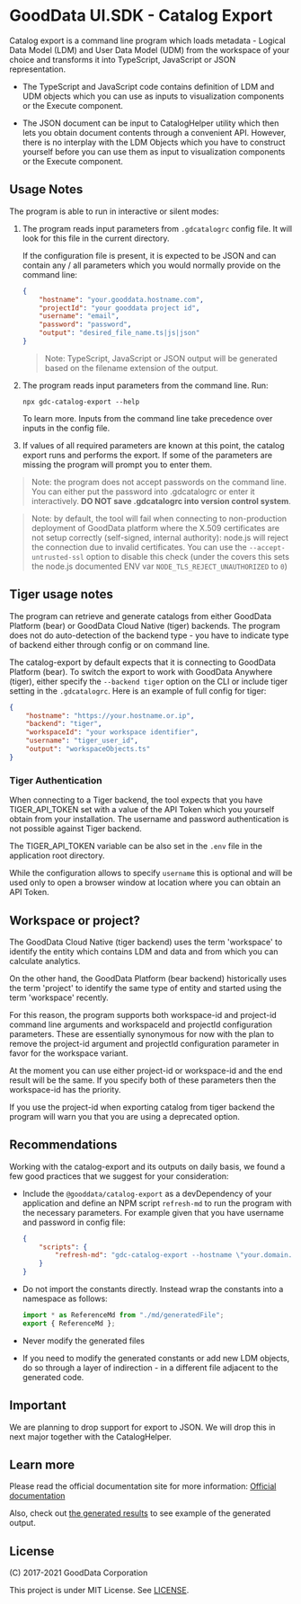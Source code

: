# GoodData UI.SDK - Catalog Export

Catalog export is a command line program which loads metadata - Logical Data Model (LDM) and User Data Model (UDM)
from the workspace of your choice and transforms it into TypeScript, JavaScript or JSON representation.

-   The TypeScript and JavaScript code contains definition of LDM and UDM objects which you can use as inputs to
    visualization components or the Execute component.

-   The JSON document can be input to CatalogHelper utility which then lets you obtain document contents through
    a convenient API. However, there is no interplay with the LDM Objects which you have to construct yourself before
    you can use them as input to visualization components or the Execute component.

## Usage Notes

The program is able to run in interactive or silent modes:

1.  The program reads input parameters from `.gdcatalogrc` config file. It will look for this file in the current directory.

    If the configuration file is present, it is expected to be JSON and can contain any / all parameters which you would normally provide on the command line:

    ```json
    {
        "hostname": "your.gooddata.hostname.com",
        "projectId": "your gooddata project id",
        "username": "email",
        "password": "password",
        "output": "desired_file_name.ts|js|json"
    }
    ```

    > Note: TypeScript, JavaScript or JSON output will be generated based on the filename extension of the output.

2.  The program reads input parameters from the command line. Run:

    `npx gdc-catalog-export --help`

    To learn more. Inputs from the command line take precedence over inputs in the config file.

3.  If values of all required parameters are known at this point, the catalog export runs and performs the export.
    If some of the parameters are missing the program will prompt you to enter them.

> Note: the program does not accept passwords on the command line.
> You can either put the password into .gdcatalogrc or enter it interactively.
> **DO NOT save .gdcatalogrc into version control system**.

> Note: by default, the tool will fail when connecting to non-production deployment of GoodData platform where
> the X.509 certificates are not setup correctly (self-signed, internal authority): node.js will reject the
> connection due to invalid certificates. You can use the `--accept-untrusted-ssl` option to disable this
> check (under the covers this sets the node.js documented ENV var `NODE_TLS_REJECT_UNAUTHORIZED` to `0`)

## Tiger usage notes

The program can retrieve and generate catalogs from either GoodData Platform (bear) or GoodData Cloud Native (tiger)
backends. The program does not do auto-detection of the backend type - you have to indicate type of backend
either through config or on command line.

The catalog-export by default expects that it is connecting to GoodData Platform (bear). To switch the
export to work with GoodData Anywhere (tiger), either specify the `--backend tiger` option on the CLI or include tiger
setting in the `.gdcatalogrc`. Here is an example of full config for tiger:

```json
{
    "hostname": "https://your.hostname.or.ip",
    "backend": "tiger",
    "workspaceId": "your workspace identifier",
    "username": "tiger_user_id",
    "output": "workspaceObjects.ts"
}
```

### Tiger Authentication

When connecting to a Tiger backend, the tool expects that you have TIGER_API_TOKEN set with a value of the API Token
which you yourself obtain from your installation. The username and password authentication is not possible against
Tiger backend.

The TIGER_API_TOKEN variable can be also set in the `.env` file in the application root directory.

While the configuration allows to specify `username` this is optional and will be used only to open a browser window
at location where you can obtain an API Token.

## Workspace or project?

The GoodData Cloud Native (tiger backend) uses the term 'workspace' to identify the entity which contains LDM and data and from
which you can calculate analytics.

On the other hand, the GoodData Platform (bear backend) historically uses the term 'project' to identify the same type of entity and
started using the term 'workspace' recently.

For this reason, the program supports both workspace-id and project-id command line arguments and workspaceId and projectId
configuration parameters. These are essentially synonymous for now with the plan to remove the project-id argument and
projectId configuration parameter in favor for the workspace variant.

At the moment you can use either project-id or workspace-id and the end result will be the same. If you specify both
of these parameters then the workspace-id has the priority.

If you use the project-id when exporting catalog from tiger backend the program will warn you that you are using a
deprecated option.

## Recommendations

Working with the catalog-export and its outputs on daily basis, we found a few good practices that we suggest for
your consideration:

-   Include the `@gooddata/catalog-export` as a devDependency of your application and define an NPM script `refresh-md`
    to run the program with the necessary parameters. For example given that you have username and password in
    config file:

    ```json
    {
        "scripts": {
            "refresh-md": "gdc-catalog-export --hostname \"your.domain.gooddata.com\" --project-id \"yourProjectId\" --output \"catalog.ts\""
        }
    }
    ```

-   Do not import the constants directly. Instead wrap the constants into a namespace as follows:

    ```typescript
    import * as ReferenceMd from "./md/generatedFile";
    export { ReferenceMd };
    ```

-   Never modify the generated files

-   If you need to modify the generated constants or add new LDM objects, do so through a layer of indirection -
    in a different file adjacent to the generated code.

## Important

We are planning to drop support for export to JSON. We will drop this in next major together with the CatalogHelper.

## Learn more

Please read the official documentation site for more information:
[Official documentation](https://sdk.gooddata.com/gooddata-ui/docs/gdc_catalog_export.html)

Also, check out [the generated results](../reference-workspace/src/md/full.ts) to see example of the
generated output.

## License

(C) 2017-2021 GoodData Corporation

This project is under MIT License. See [LICENSE](https://github.com/gooddata/gooddata-ui-sdk/blob/master/tools/catalog-export/LICENSE).
